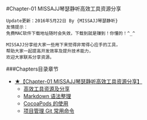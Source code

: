 #Chapter-01 MISSAJJ琴瑟静听高效工具资源分享
```objc
Update更新：2016年5月22日 By {MISSAJJ琴瑟静听}
友情提示：
免费MAC软件下载地址随时会失效，下载到就是赚到！你懂的！^_^
```


```
MISSAJJ分享给大家一些用下来觉得非常得心应手的工具，
帮助大家一起提高开发效率及提升技术能力，
欢迎大家联系分享资源。 
```
###Chapters目录章节

* [★【Chapter-01  MISSAJJ琴瑟静听高效工具资源分享】](README.md)
   * [高效工具资源及分享]( gao_xiao_gong_ju_zi_yuan_ji_fen_xiang.md)
   * [Markdown 语法整理](markdownyu_fa_zheng_li.md)
   * [CocoaPods 的使用](cocoapodsde_shi_yong.md)
   * [项目管理 Git 常用命令](xiangmu_guan_li_git_chang_yong_ming_ling.md)


